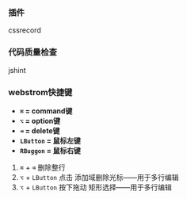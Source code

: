 ### 插件
cssrecord

### 代码质量检查
jshint

### webstrom快捷键
- **`⌘` = command键**
- **`⌥` = option键**
- **`⌫` = delete键**
- **`LButton` = 鼠标左键**
- **`RBuggon` = 鼠标右键**

1. `⌘` + `⌫` 删除整行
2. `⌥` + `LButton` 点击 添加域删除光标——用于多行编辑
3. `⌥` + `LButton` 按下拖动 矩形选择——用于多行编辑
